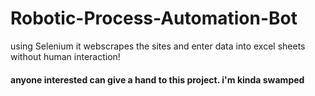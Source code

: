 # Robotic-Process-Automation-Bot
using Selenium it webscrapes the sites and enter data into excel sheets without human interaction!
#### anyone interested can give a hand to this project. i'm kinda swamped


